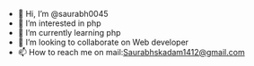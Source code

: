 - 👋 Hi, I’m @saurabh0045
- 👀 I’m interested in php
- 🌱 I’m currently learning php
- 💞️ I’m looking to collaborate on Web developer
- 📫 How to reach me on mail:Saurabhskadam1412@gmail.com

<!---
saurabh0045/saurabh0045 is a ✨ special ✨ repository because its `README.md` (this file) appears on your GitHub profile.
You can click the Preview link to take a look at your changes.
--->
